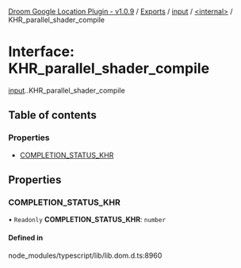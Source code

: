 [Droom Google Location Plugin - v1.0.9](../README.md) / [Exports](../modules.md) / [input](../modules/input.md) / [<internal\>](../modules/input._internal_.md) / KHR\_parallel\_shader\_compile

# Interface: KHR\_parallel\_shader\_compile

[input](../modules/input.md).[<internal>](../modules/input._internal_.md).KHR_parallel_shader_compile

## Table of contents

### Properties

- [COMPLETION\_STATUS\_KHR](input._internal_.KHR_parallel_shader_compile.md#completion_status_khr)

## Properties

### COMPLETION\_STATUS\_KHR

• `Readonly` **COMPLETION\_STATUS\_KHR**: `number`

#### Defined in

node_modules/typescript/lib/lib.dom.d.ts:8960
